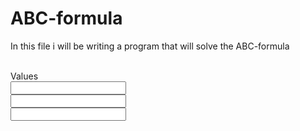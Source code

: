 # ABC-formula
In this file i will be writing a program that will solve the ABC-formula
<html></html><br>
<head>Values</head>
<body>
<form>
<input type="text" name="a"><br>
<input type="text" name="b"><br>
<input type="text" name="c"><br>
</form>
</body>
<script>
var a = prompt("What is the value of variable A?")
var b = prompt("What is the value of variable B?")
var c = prompt("What is the value of variable C?")
var ans = function(a,b,c){
var ans1 = ( -(b*b)/2a + sqrt(b*b - 4ac)/2a) 
var ans2 = ( -(b*b)/2a - sqrt(b*b - 4ac)/2a)
}
if(ans1 = false){
return "unsolvable"
}
if(ans1===ans2){
console.log("x = " + ans1)
}else if(ans1 !== ans2){
console.log("x = " + ans1 " v x =  " + ans2)
} 
console.log(ans)
</script>

